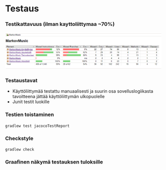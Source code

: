 # Testaus

### Testikattavuus (ilman kayttoliittymaa ~70%)
![](https://github.com/lossitomatossi/MarkovMusic/blob/main/dokumentaatio/kuvat/Jacoco.PNG "Jacoco testikattavuus")

### Testaustavat

- Käyttöliittymää testattu manuaalisesti ja suurin osa sovelluslogiikasta tavoitteena jättää käyttöliittymän ulkopuolelle
- Junit testit luokille

### Testien toistaminen

```gradlew test jacocoTestReport```
### Checkstyle
```gradlew check```

### Graafinen näkymä testauksen tuloksille
